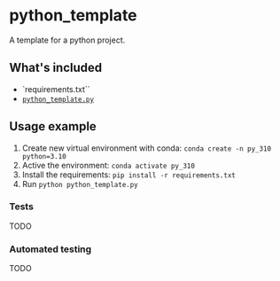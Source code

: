 # python_template

A template for a python project.

## What's included

- `requirements.txt``
- [`python_template.py`](python_template.py)

## Usage example

1. Create new virtual environment with conda: `conda create -n py_310 python=3.10`
2. Active the environment: `conda activate py_310`
3. Install the requirements: `pip install -r requirements.txt`
4. Run `python python_template.py`

### Tests

TODO

### Automated testing

TODO
